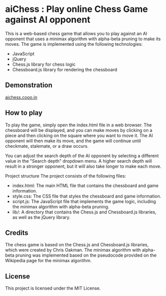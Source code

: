 # aiChess : Play online Chess Game against AI opponent  
This is a web-based chess game that allows you to play against an AI opponent that uses a minimax algorithm with alpha-beta pruning to make its moves. The game is implemented using the following technologies:  
- JavaScript
- jQuery
- Chess.js library for chess logic
- Chessboard.js library for rendering the chessboard  

## Demonstration
[aichess.cooo.in](https://aichess.cooo.in/)

## How to play
To play the game, simply open the index.html file in a web browser. The chessboard will be displayed, and you can make moves by clicking on a piece and then clicking on the square where you want to move it. The AI opponent will then make its move, and the game will continue until checkmate, stalemate, or a draw occurs.

You can adjust the search depth of the AI opponent by selecting a different value in the "Search depth" dropdown menu. A higher search depth will result in a stronger opponent, but it will also take longer to make each move.

Project structure
The project consists of the following files:

- index.html: The main HTML file that contains the chessboard and game information.
- style.css: The CSS file that styles the chessboard and game information.
- script.js: The JavaScript file that implements the game logic, including the minimax algorithm with alpha-beta pruning.
- lib/: A directory that contains the Chess.js and Chessboard.js libraries, as well as the jQuery library.  

## Credits
The chess game is based on the Chess.js and Chessboard.js libraries, which were created by Chris Oakman. The minimax algorithm with alpha-beta pruning was implemented based on the pseudocode provided on the Wikipedia page for the minimax algorithm.

## License
This project is licensed under the MIT License.
